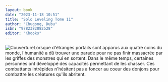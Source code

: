 ```yaml
---
layout: book
date: "2023-11-18 10:51"
title: "Solo Leveling Tome 11"
author: "Chugong, Dubu"
isbn: "9782382882528"
editor: "Kbooks"
---
```

![Couverture](/img/9782382882528.jpeg)Lorsque d'étranges portails sont apparus aux quatre coins du monde, l'humanité a dû trouver une parade pour ne pas finir massacrée par les griffes des monstres qui en sortent. Dans le même temps, certaines personnes ont développé des capacités permettant de les chasser. Ces combattants intrépides n'hésitent pas à foncer au coeur des donjons pour combattre les créatures qu'ils abritent.